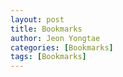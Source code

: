 ```yaml
---
layout: post
title: Bookmarks
author: Jeon Yongtae
categories: [Bookmarks]
tags: [Bookmarks]
---
```

